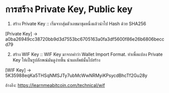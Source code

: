 # การสร้าง Private Key, Public key

1. สร้าง Private Key :: เริ่มจากสุ่มตัวเลขมาชุดหนึ่งแล้วนำไป Hash ด้วย SHA256

[Private Key] -> a0ba26949cc38720bb9d3d7553bc6705163a0fa3df5600f86e26b6806beccd79

2. สร้าง WIF Key ::  WIF Key มาจากคำว่า Wallet Import Format. ทำเพื่อแปลง Private Key ให้เป็นรูปลักษณ์มันดูง่ายขึ้น
นำผลลัพธ์นั้นไปสร้าง

[WIF Key] -> 5K35988eqKa5THSqNMSJTy7ubMcWwNRMyiKPsycdBhcTf2Gu28y


อ้างอิง:
https://learnmeabitcoin.com/technical/wif
